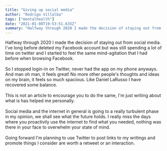 ```yaml
---
title: "Giving up social media"
author: "Rodrigo Villalba"
tags: ["mentalhealth"]
date: "2021-01-08T19:53:51.635Z"
summary: "Halfway through 2020 I made the decision of staying out from social media."
---
```


Halfway through 2020 I made the decision of staying out from social media. I've long before deleted my Facebook account but was still spending a lot of time on twitter and I started to feel the same mind-agitation that I had before when browsing Facebook.
&nbsp;  
&nbsp;  
So I stopped login-in on Twitter, never had the app on my phone anyways. And man oh man, it feels great! No more other people's thoughts and ideas on my brain, it feels so much spacious. Like Daniel LaRusso I have recovered some balance.
&nbsp;  
&nbsp;  
This is not an article to encourage you to do the same, I'm just writing about what is has helped me personally.
&nbsp;  
&nbsp;  
Social media and the internet in general is going to a really turbulent phase in my opinion, we shall see what the future holds. I really miss the days where you proactivily use the internet to find what you needed, nothing was there in your face to overwhelm your state of mind.
&nbsp;  
&nbsp;  
Going forward I'm planning to use Twitter to post links to my writings and promote things I consider are worth a retweet or an interaction.
